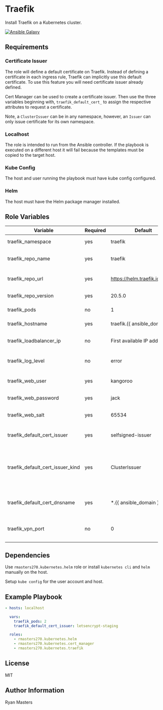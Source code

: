 # Traefik

Install Traefik on a Kubernetes cluster.

[![Ansible Galaxy](https://img.shields.io/badge/ansible--galaxy-traefik-blue.svg)](https://galaxy.ansible.com/ui/standalone/roles/rmasters270/traefik)

## Requirements

### Certificate Issuer

The role will define a default certificate on Traefik.  Instead of defining a certificate in each ingress rule, Traefik can implicitly use this default certificate.  To use this feature you will need certificate issuer already defined.

Cert Manager can be used to create a certificate issuer.  Then use the three variables beginning with, `traefik_default_cert_` to assign the respective attributes to request a certificate.

Note, a `ClusterIssuer` can be in any namespace, however, an `Issuer` can only issue certificate for its own namespace.

### Localhost

The role is intended to run from the Ansible controller.  If the playbook is executed on a different host it will fail because the templates must be copied to the target host.

### Kube Config

The host and user running the playbook must have kube config configured.

### Helm

The host must have the Helm package manager installed.

## Role Variables

| Variable                         | Required | Default                           | Comments                                                                             |
| -------------------------------- | -------- | --------------------------------- | ------------------------------------------------------------------------------------ |
| traefik_namespace                | yes      | traefik                           | Kubernetes namespace                                                                 |
| traefik_repo_name                | yes      | traefik                           | Helm repository name                                                                 |
| traefik_repo_url                 | yes      | <https://helm.traefik.io/traefik> | Helm repository URL                                                                  |
| traefik_repo_version             | yes      | 20.5.0                            | [Helm chart version](https://github.com/traefik/traefik-helm-chart/releases)                                                                   |
| traefik_pods                     | no       | 1                                 | Number of pods                                                                       |
| traefik_hostname                 | yes      | traefik.{{ ansible_domain }}      | Dashboard address                                                                    |
| traefik_loadbalancer_ip          | no       | First available IP address        | Loadbalancer address for ingress                                                     |
| traefik_log_level                | no       | error                             | debug, panic, fatal, error, warn, info                                               |
| traefik_web_user                 | yes      | kangoroo                          | Basic auth user for dashboard                                                        |
| traefik_web_password             | yes      | jack                              | Basic auth password                                                                  |
| traefik_web_salt                 | yes      | 65534                             | Salt used to secure the password                                                     |
| traefik_default_cert_issuer      | yes      | selfsigned-issuer                 | Default certificate issuer                                                           |
| traefik_default_cert_issuer_kind | yes      | ClusterIssuer                     | Kind of certificate issuer (e.g. Issuer, ClusterIssuer) for the default certificate. |
| traefik_default_cert_dnsname     | yes      | *.{{ ansible_domain }}            | DNS name issued to the default certificate                                           |
| traefik_vpn_port                 | no       | 0                                 | Expose VPN port on the given UDP port                                                |

## Dependencies

Use `rmasters270.kubernetes.helm` role or install `kubernetes cli` and `helm` manually on the host.

Setup `kube config` for the user account and host.

## Example Playbook

```yaml
- hosts: localhost

  vars:
    traefik_pods: 2
    traefik_default_cert_issuer: letsencrypt-staging

  roles:
    - rmasters270.kubernetes.helm
    - rmasters270.kubernetes.cert_manager
    - rmasters270.kubernetes.traefik
```

## License

MIT

## Author Information

Ryan Masters
